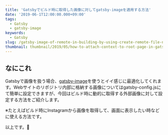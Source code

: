 ```yaml
---
title: 'Gatsbyでビルド時に取得した画像に対してgatsby-imageを適用する方法'
date: '2019-06-1T12:00:00.000+09:00'
tags:
  - Gatsby
  - gatsby-image
keywords:
  - Gatsby
slug: /gatsby-image-of-remote-in-building-by-using-create-remote-file-node
thumbnail: thumbnail/2019/05/how-to-attach-context-to-root-page-in-gatsby.png
---
```


## なにこれ

Gatsbyで画像を扱う場合、[gatsby-image](https://github.com/gatsbyjs/gatsby/tree/master/packages/gatsby-image)を使うとイイ感じに最適化してくれます。Webサイトのリポジトリ内部に格納する画像についてはgatsby-config.jsにて簡単に設定できますが、今回はビルド時に動的に取得する外部画像に対して設定する方法をご紹介します。

※たとえばビルド時にInstagramから画像を取得して、画面に表示したい時などに使える方法です。


以上です。🍅


